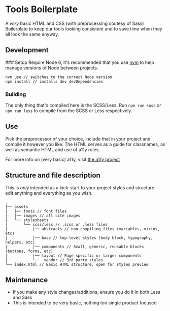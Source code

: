 # Tools Boilerplate
A *very* basic HTML and CSS (with preprocessing coutesy of Sass) Boilerplate to keep our tools looking consistent and to save time when they all look the same anyway.

## Development

### Setup
Require Node 6, it's recommended that you use [nvm](https://github.com/creationix/nvm) to help manage versions of Node between projects.

```
nvm use // switches to the correct Node version
npm install // installs dev devDependencies
```

### Building
The only thing that's compiled here is the SCSS/Less. Run `npm run sass` or `npm run less` to compile from the SCSS or Less respectively.

## Use
Pick the preprocessor of your choice, include that in your project and compile it however you like.
The HTML serves as a guide for classnames, as well as semantic HTML and use of a11y roles.

For more info on (very basic) a11y, visit [the a11y project](http://a11yproject.com/)

## Structure and file description
This is *only* intended as a kick-start to your project styles and structure - edit anything and everything as you wish.


```
.
├── assets
|   ├── fonts // font files
|   |── images // all site images
|   └── stylesheets
|       └── scss/less // .scss or .less files
|           |── abstracts // non-compiling files (variables, mixins, etc)
|           |── base // top-level styles (body block, typography, helpers, etc)
|           |── components // Small, generic, reusable blocks (buttons, forms, etc)
|           |── layout // Page specific or larger components
|           └──  vendor // 3rd party styles
└── index.html // Basic HTML structure, open for styles preview

```

## Maintenance
- If you make any style changes/additions, ensure you do it in both Less and Sass
- This is intended to be very basic, nothing too single product focused
